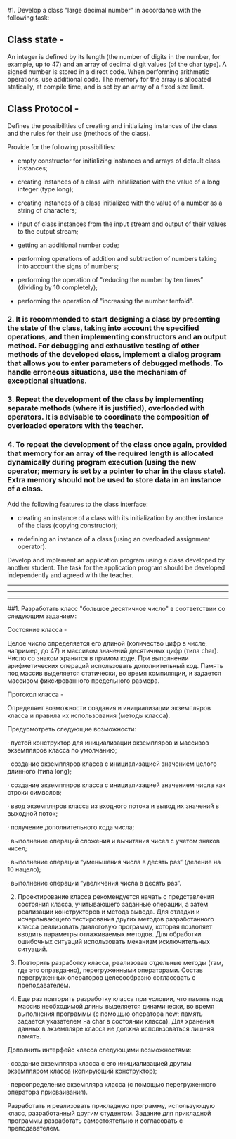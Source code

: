 #1. Develop a class "large decimal number" in accordance with the following task:

## Class state -

An integer is defined by its length (the number of digits in the number, for example, up to 47) and an array of decimal digit values (of the char type). A signed number is stored in a direct code. When performing arithmetic operations, use additional code. The memory for the array is allocated statically, at compile time, and is set by an array of a fixed size limit.

## Class Protocol -

Defines the possibilities of creating and initializing instances of the class and the rules for their use (methods of the class).

Provide for the following possibilities:

* empty constructor for initializing instances and arrays of default class instances;

* creating instances of a class with initialization with the value of a long integer (type long);

* creating instances of a class initialized with the value of a number as a string of characters;

* input of class instances from the input stream and output of their values to the output stream;

* getting an additional number code;

* performing operations of addition and subtraction of numbers taking into account the signs of numbers;

* performing the operation of "reducing the number by ten times” (dividing by 10 completely);

* performing the operation of "increasing the number tenfold".

### 2. It is recommended to start designing a class by presenting the state of the class, taking into account the specified operations, and then implementing constructors and an output method. For debugging and exhaustive testing of other methods of the developed class, implement a dialog program that allows you to enter parameters of debugged methods. To handle erroneous situations, use the mechanism of exceptional situations.

### 3. Repeat the development of the class by implementing separate methods (where it is justified), overloaded with operators. It is advisable to coordinate the composition of overloaded operators with the teacher.

###  4. To repeat the development of the class once again, provided that memory for an array of the required length is allocated dynamically during program execution (using the new operator; memory is set by a pointer to char in the class state). Extra memory should not be used to store data in an instance of a class.

Add the following features to the class interface:

* creating an instance of a class with its initialization by another instance of the class (copying constructor);

* redefining an instance of a class (using an overloaded assignment operator).

Develop and implement an application program using a class developed by another student. The task for the application program should be developed independently and agreed with the teacher.


---
---
---
##1. Разработать класс "большое десятичное число" в соответствии со следующим заданием:

Состояние класса -

Целое число определяется его длиной (количество цифр в числе, например, до 47) и массивом значений десятичных цифр (типа char). Число со знаком хранится в прямом коде. При выполнении арифметических операций использовать дополнительный код. Память под массив выделяется статически, во время компиляции, и задается массивом фиксированного предельного размера.

Протокол класса -

Определяет  возможности создания и инициализации экземпляров класса и правила их использования (методы класса).

Предусмотреть следующие возможности:

·          пустой конструктор для инициализации экземпляров и массивов экземпляров класса по умолчанию;

·          создание экземпляров класса с инициализацией значением целого длинного (типа long);

·          создание экземпляров класса с инициализацией значением числа как строки символов;

·          ввод экземпляров класса из входного потока и вывод их значений в выходной поток;

·          получение дополнительного кода числа;

·          выполнение операций сложения и вычитания чисел с учетом знаков чисел;

·          выполнение операции “уменьшения числа в десять раз” (деление на 10 нацело);

·          выполнение операции “увеличения числа в десять раз”.

2. Проектирование класса рекомендуется начать с представления состояния класса, учитывающего заданные операции, а затем реализации конструкторов и метода вывода. Для отладки и исчерпывающего тестирования других методов разработанного класса реализовать диалоговую программу, которая позволяет вводить параметры отлаживаемых методов. Для обработки ошибочных ситуаций использовать механизм исключительных ситуаций.

3. Повторить разработку класса, реализовав отдельные методы (там, где это оправданно), перегруженными операторами. Состав перегруженных операторов целесообразно согласовать с преподавателем.

4. Еще раз повторить разработку класса при условии, что память под массив необходимой длины выделяется динамически, во время выполнения программы (с помощью оператора new; память задается указателем на char в состоянии класса). Для хранения данных в экземпляре класса не должна использоваться лишняя память.

Дополнить интерфейс класса следующими возможностями:

·          создание экземпляра класса с его инициализацией другим экземпляром класса (копирующий конструктор);

·          переопределение экземпляра класса (с помощью перегруженного оператора присваивания).

Разработать и реализовать прикладную программу, использующую класс, разработанный другим студентом. Задание для прикладной программы разработать самостоятельно и согласовать с преподавателем.
